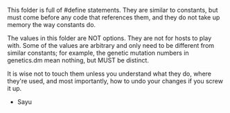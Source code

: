 This folder is full of #define statements. They are similar to constants,
but must come before any code that references them, and they do not take up
memory the way constants do.

The values in this folder are NOT options. They are not for hosts to play with.
Some of the values are arbitrary and only need to be different from similar constants;
for example, the genetic mutation numbers in genetics.dm mean nothing, but MUST be distinct.

It is wise not to touch them unless you understand what they do, where they're used,
and most importantly,
how to undo your changes if you screw it up.

- Sayu
